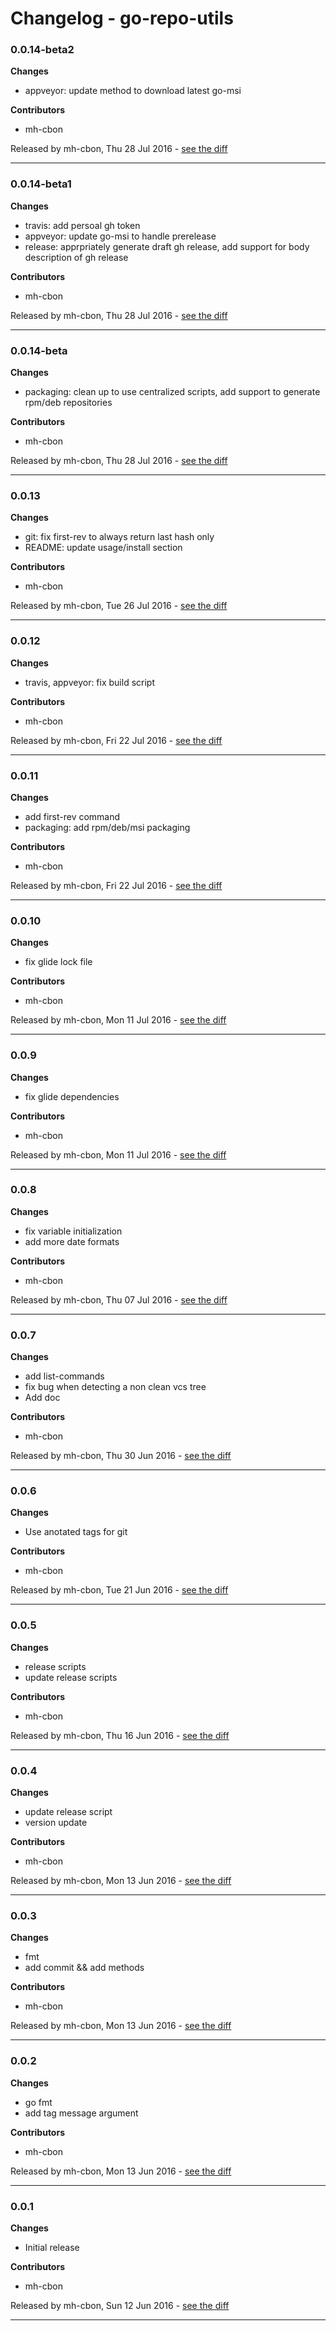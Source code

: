 # Changelog - go-repo-utils

### 0.0.14-beta2

__Changes__

- appveyor: update method to download latest go-msi

__Contributors__

- mh-cbon

Released by mh-cbon, Thu 28 Jul 2016 -
[see the diff](https://github.com/mh-cbon/go-repo-utils/compare/0.0.14-beta1...0.0.14-beta2#diff)
______________

### 0.0.14-beta1

__Changes__

- travis: add persoal gh token
- appveyor: update go-msi to handle prerelease
- release: apprpriately generate draft gh release, add support for body description of gh release

__Contributors__

- mh-cbon

Released by mh-cbon, Thu 28 Jul 2016 -
[see the diff](https://github.com/mh-cbon/go-repo-utils/compare/0.0.14-beta...0.0.14-beta1#diff)
______________

### 0.0.14-beta

__Changes__

- packaging: clean up to use centralized scripts, add support to generate rpm/deb repositories

__Contributors__

- mh-cbon

Released by mh-cbon, Thu 28 Jul 2016 -
[see the diff](https://github.com/mh-cbon/go-repo-utils/compare/0.0.13...0.0.14-beta#diff)
______________

### 0.0.13

__Changes__

- git: fix first-rev to always return last hash only
- README: update usage/install section

__Contributors__

- mh-cbon

Released by mh-cbon, Tue 26 Jul 2016 -
[see the diff](https://github.com/mh-cbon/go-repo-utils/compare/0.0.12...0.0.13#diff)
______________

### 0.0.12

__Changes__

- travis, appveyor: fix build script

__Contributors__

- mh-cbon

Released by mh-cbon, Fri 22 Jul 2016 -
[see the diff](https://github.com/mh-cbon/go-repo-utils/compare/0.0.11...0.0.12#diff)
______________

### 0.0.11

__Changes__

- add first-rev command
- packaging: add rpm/deb/msi packaging

__Contributors__

- mh-cbon

Released by mh-cbon, Fri 22 Jul 2016 -
[see the diff](https://github.com/mh-cbon/go-repo-utils/compare/0.0.10...0.0.11#diff)
______________

### 0.0.10

__Changes__

- fix glide lock file

__Contributors__

- mh-cbon

Released by mh-cbon, Mon 11 Jul 2016 -
[see the diff](https://github.com/mh-cbon/go-repo-utils/compare/0.0.9...0.0.10#diff)
______________

### 0.0.9

__Changes__

- fix glide dependencies

__Contributors__

- mh-cbon

Released by mh-cbon, Mon 11 Jul 2016 -
[see the diff](https://github.com/mh-cbon/go-repo-utils/compare/0.0.8...0.0.9#diff)
______________

### 0.0.8

__Changes__

- fix variable initialization
- add more date formats

__Contributors__

- mh-cbon

Released by mh-cbon, Thu 07 Jul 2016 -
[see the diff](https://github.com/mh-cbon/go-repo-utils/compare/0.0.7...0.0.8#diff)
______________

### 0.0.7

__Changes__

- add list-commands
- fix bug when detecting a non clean vcs tree
- Add doc

__Contributors__

- mh-cbon

Released by mh-cbon, Thu 30 Jun 2016 -
[see the diff](https://github.com/mh-cbon/go-repo-utils/compare/0.0.6...0.0.7#diff)
______________

### 0.0.6

__Changes__

- Use anotated tags for git

__Contributors__

- mh-cbon

Released by mh-cbon, Tue 21 Jun 2016 -
[see the diff](https://github.com/mh-cbon/go-repo-utils/compare/0.0.5...0.0.6#diff)
______________

### 0.0.5

__Changes__

- release scripts
- update release scripts

__Contributors__

- mh-cbon

Released by mh-cbon, Thu 16 Jun 2016 -
[see the diff](https://github.com/mh-cbon/go-repo-utils/compare/0.0.4...0.0.5#diff)
______________

### 0.0.4

__Changes__

- update release script
- version update

__Contributors__

- mh-cbon

Released by mh-cbon, Mon 13 Jun 2016 -
[see the diff](https://github.com/mh-cbon/go-repo-utils/compare/0.0.3...0.0.4#diff)
______________

### 0.0.3

__Changes__

- fmt
- add commit && add methods

__Contributors__

- mh-cbon

Released by mh-cbon, Mon 13 Jun 2016 -
[see the diff](https://github.com/mh-cbon/go-repo-utils/compare/0.0.2...0.0.3#diff)
______________

### 0.0.2

__Changes__

- go fmt
- add tag message argument

__Contributors__

- mh-cbon

Released by mh-cbon, Mon 13 Jun 2016 -
[see the diff](https://github.com/mh-cbon/go-repo-utils/compare/0.0.1...0.0.2#diff)
______________

### 0.0.1

__Changes__

- Initial release

__Contributors__

- mh-cbon

Released by mh-cbon, Sun 12 Jun 2016 -
[see the diff](https://github.com/mh-cbon/go-repo-utils/compare/879233b3c141ad1c371a6393d0fb86aeacf9e834...0.0.1#diff)
______________


